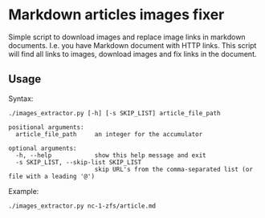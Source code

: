 # Markdown articles images fixer

Simple script to download images and replace image links in markdown documents.
I.e. you have Markdown document with HTTP links.
This script will find all links to images, download images and fix links in the document.


## Usage

Syntax:

```
./images_extractor.py [-h] [-s SKIP_LIST] article_file_path

positional arguments:
  article_file_path     an integer for the accumulator

optional arguments:
  -h, --help            show this help message and exit
  -s SKIP_LIST, --skip-list SKIP_LIST
                        skip URL's from the comma-separated list (or file with a leading '@')
```

Example:

```
./images_extractor.py nc-1-zfs/article.md
```

